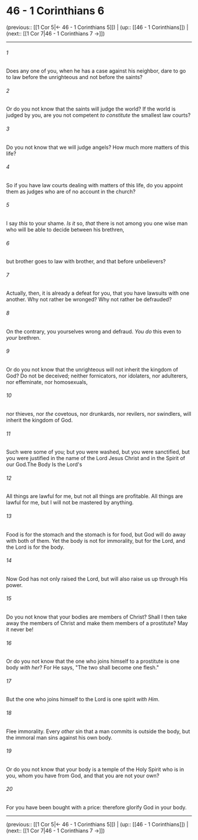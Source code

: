 # 46 - 1 Corinthians 6

(previous:: [[1 Cor 5|← 46 - 1 Corinthians 5]]) | (up:: [[46 - 1 Corinthians]]) | (next:: [[1 Cor 7|46 - 1 Corinthians 7 →]])

***


###### 1 
Does any one of you, when he has a case against his neighbor, dare to go to law before the unrighteous and not before the saints? 

###### 2 
Or do you not know that the saints will judge the world? If the world is judged by you, are you not competent _to_ _constitute_ the smallest law courts? 

###### 3 
Do you not know that we will judge angels? How much more matters of this life? 

###### 4 
So if you have law courts dealing with matters of this life, do you appoint them as judges who are of no account in the church? 

###### 5 
I say _this_ to your shame. _Is it_ so, _that_ there is not among you one wise man who will be able to decide between his brethren, 

###### 6 
but brother goes to law with brother, and that before unbelievers? 

###### 7 
Actually, then, it is already a defeat for you, that you have lawsuits with one another. Why not rather be wronged? Why not rather be defrauded? 

###### 8 
On the contrary, you yourselves wrong and defraud. _You do_ this even to _your_ brethren. 

###### 9 
Or do you not know that the unrighteous will not inherit the kingdom of God? Do not be deceived; neither fornicators, nor idolaters, nor adulterers, nor effeminate, nor homosexuals, 

###### 10 
nor thieves, nor _the_ covetous, nor drunkards, nor revilers, nor swindlers, will inherit the kingdom of God. 

###### 11 
Such were some of you; but you were washed, but you were sanctified, but you were justified in the name of the Lord Jesus Christ and in the Spirit of our God.The Body Is the Lord's 

###### 12 
All things are lawful for me, but not all things are profitable. All things are lawful for me, but I will not be mastered by anything. 

###### 13 
Food is for the stomach and the stomach is for food, but God will do away with both of them. Yet the body is not for immorality, but for the Lord, and the Lord is for the body. 

###### 14 
Now God has not only raised the Lord, but will also raise us up through His power. 

###### 15 
Do you not know that your bodies are members of Christ? Shall I then take away the members of Christ and make them members of a prostitute? May it never be! 

###### 16 
Or do you not know that the one who joins himself to a prostitute is one body _with her_? For He says, "The two shall become one flesh." 

###### 17 
But the one who joins himself to the Lord is one spirit _with Him_. 

###### 18 
Flee immorality. Every _other_ sin that a man commits is outside the body, but the immoral man sins against his own body. 

###### 19 
Or do you not know that your body is a temple of the Holy Spirit who is in you, whom you have from God, and that you are not your own? 

###### 20 
For you have been bought with a price: therefore glorify God in your body.

***

(previous:: [[1 Cor 5|← 46 - 1 Corinthians 5]]) | (up:: [[46 - 1 Corinthians]]) | (next:: [[1 Cor 7|46 - 1 Corinthians 7 →]])
